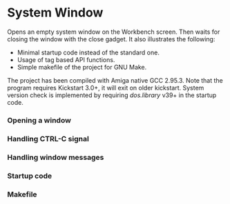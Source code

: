 # System Window

Opens an empty system window on the Workbench screen. Then waits for closing the window with the close gadget. It also illustrates the following:
* Minimal startup code instead of the standard one.
* Usage of tag based API functions.
* Simple makefile of the project for GNU Make.

The project has been compiled with Amiga native GCC 2.95.3. Note that the program requires Kickstart 3.0+, it will exit on older kickstart. System version check is implemented by requiring _dos.library_ v39+ in the startup code.

### Opening a window

### Handling CTRL-C signal

### Handling window messages

### Startup code

### Makefile
